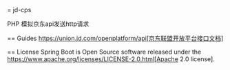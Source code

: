 = jd-cps

PHP 模拟京东api发送http请求

== Guides
https://union.jd.com/openplatform/api[京东联盟开放平台接口文档]

== License
Spring Boot is Open Source software released under the
https://www.apache.org/licenses/LICENSE-2.0.html[Apache 2.0 license].

